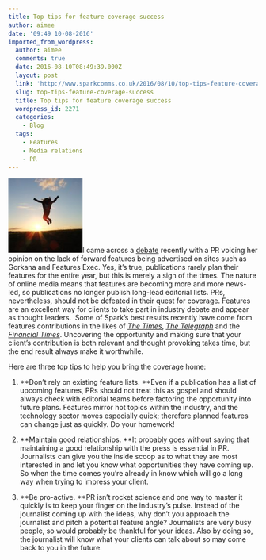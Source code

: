 ```yaml
---
title: Top tips for feature coverage success
author: aimee
date: '09:49 10-08-2016'
imported_from_wordpress:
  author: aimee
  comments: true
  date: 2016-08-10T08:49:39.000Z
  layout: post
  link: 'http://www.sparkcomms.co.uk/2016/08/10/top-tips-feature-coverage-success/'
  slug: top-tips-feature-coverage-success
  title: Top tips for feature coverage success
  wordpress_id: 2271
  categories:
    - Blog
  tags:
    - Features
    - Media relations
    - PR
---
```


![winning-1529402_640](winning-1529402_640-150x150.jpg)I came across a [debate](https://www.facebook.com/groups/haslam22/permalink/10153755683667393/) recently with a PR voicing her opinion on the lack of forward features being advertised on sites such as Gorkana and Features Exec. Yes, it’s true, publications rarely plan their features for the entire year, but this is merely a sign of the times. The nature of online media means that features are becoming more and more news-led, so publications no longer publish long-lead editorial lists. PRs, nevertheless, should not be defeated in their quest for coverage. Features are an excellent way for clients to take part in industry debate and appear as thought leaders.  Some of Spark’s best results recently have come from features contributions in the likes of [_The Times_](https://raconteur.uberflip.com/i/710724-future-of-transport), [_The Telegraph_](http://business-reporter.co.uk/2016/07/11/blockchain-technology-changing-way-business/?getcat=2) and the [_Financial Times_](https://www.ft.com/content/c4db4106-00b2-11e6-99cb-83242733f755). Uncovering the opportunity and making sure that your client’s contribution is both relevant and thought provoking takes time, but the end result always make it worthwhile.

Here are three top tips to help you bring the coverage home:



 	
  1. **Don’t rely on existing feature lists. **Even if a publication has a list of upcoming features, PRs should not treat this as gospel and should always check with editorial teams before factoring the opportunity into future plans. Features mirror hot topics within the industry, and the technology sector moves especially quick; therefore planned features can change just as quickly. Do your homework!



 	
  2. **Maintain good relationships. **It probably goes without saying that maintaining a good relationship with the press is essential in PR. Journalists can give you the inside scoop as to what they are most interested in and let you know what opportunities they have coming up. So when the time comes you’re already in know which will go a long way when trying to impress your client.



 	
  3. **Be pro-active. **PR isn’t rocket science and one way to master it quickly is to keep your finger on the industry’s pulse. Instead of the journalist coming up with the ideas, why don’t you approach the journalist and pitch a potential feature angle? Journalists are very busy people, so would probably be thankful for your ideas. Also by doing so, the journalist will know what your clients can talk about so may come back to you in the future.


